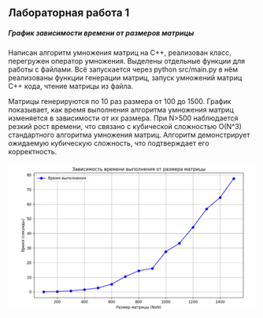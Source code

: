 ## Лабораторная работа 1

##### График зависимости времени от размеров матрицы

Написан алгоритм умножения матриц на C++, реализован класс, перегружен оператор умножения. Выделены отдельные функции для работы с файлами. Всё запускается через python src/main.py в нём реализованы функции генерации матриц, запуск умножений матриц C++ кода, чтение матрицы из файла. 

Матрицы генерируются по 10 раз размера от 100 до 1500. График показывает, как время выполнения алгоритма умножения матриц изменяется в зависимости от их размера. При N>500 наблюдается резкий рост времени, что связано с кубической сложностью O(N^3) стандартного алгоритма умножения матриц. Алгоритм демонстрирует ожидаемую кубическую сложность, что подтверждает его корректность.

![alt text](image.png)
